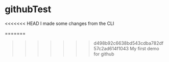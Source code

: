 # githubTest

<<<<<<< HEAD
I made some changes from the CLI

=======
>>>>>>> d498b92c6638bd543cdba782df57c2ad614f1043
My first demo for github
